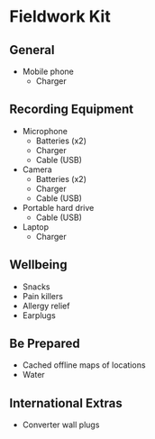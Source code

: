 # Fieldwork Kit

## General

* Mobile phone
  * Charger

## Recording Equipment

* Microphone
  * Batteries (x2)
  * Charger
  * Cable (USB)
* Camera
  * Batteries (x2)
  * Charger
  * Cable (USB)
* Portable hard drive
  * Cable (USB)
* Laptop
  * Charger

## Wellbeing

* Snacks
* Pain killers
* Allergy relief
* Earplugs

## Be Prepared

* Cached offline maps of locations
* Water

## International Extras

* Converter wall plugs

